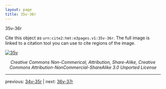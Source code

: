 ```yaml
---
layout: page
title: 35v-36r
---
```


35v-36r

Cite this object as `urn:cite2:hmt:e3pages.v1:35v-36r`. The full image is linked to a citation tool you can use to cite regions of the image.

[![35v](http://www.homermultitext.org/iipsrv?IIIF=/project/homer/pyramidal/deepzoom/hmt/e3bifolio/v1/E3_35v_36r.tif/full/800,/0/default.jpg)](http://www.homermultitext.org/ict2/?urn=urn:cite2:hmt:e3bifolio.v1:E3_35v_36r) 

<p style="text-align: center; font-style: italic;">Creative Commons Non-Commerical, Attribution, Share-Alike, Creative Commons Attribution-NonCommercial-ShareAlike 3.0 Unported License</p>

---

previous: [34v-35r](../34v-35r/) | next: [36v-37r](../36v-37r/)